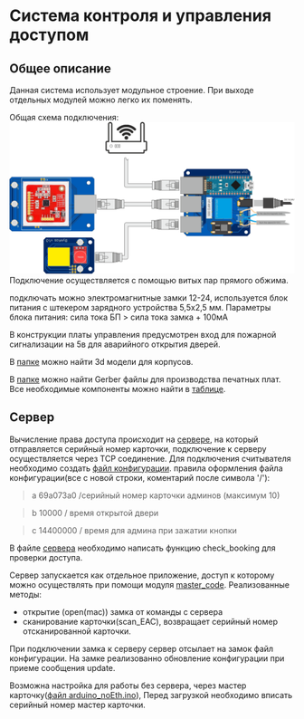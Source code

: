 # Система контроля и управления доступом
## Общее описание
Данная система использует модульное строение. При выходе отдельных модулей можно легко их поменять. 

Общая схема подключения:
![общая схема подключения](images/assamble.png)
Подключение осуществляется с помощью витых пар прямого обжима. 

подключать можно электромагнитные замки 12-24, используется блок питания с штекером зарядного устройства 5,5x2,5 мм. 
Параметры блока питания: сила тока БП > сила тока замка + 100мА

В конструкции платы управления предусмотрен вход для пожарной сигнализации на 5в для аварийного открытия дверей.

В [папке](3D_models) можно найти 3d модели для корпусов.

В [папке](Gerber) можно найти Gerber файлы для производства печатных плат.
Все необходимые компоненты можно найти в [таблице](parts.xlsx).

## Сервер
Вычисление права доступа происходит на [сервере](Locks_server), на который отправляется серийный номер карточки, подключение к серверу осуществляется через TCP соединение. Для подключения считывателя необходимо создать [файл конфигурации](Locks_server/config). правила оформления файла конфигурации(все с новой строки, коментарий после символа '/'):

> a 69a073a0 /серийный номер карточки админов (максимум 10)

> b 10000 / время открытой двери

> c 14400000 / время для админа при зажатии кнопки

В файле [сервера](Locks_server/TCP_server.py) необходимо написать функцию check_booking для проверки доступа.

Сервер запускается как отдельное приложение, доступ к которому можно осуществлять при помощи модуля [master_code](Locks_server/master_code.py). Реализованные методы:
- открытие (open(mac)) замка от команды с сервера
- сканирование карточки(scan_EAC), возвращает серийный номер отсканированной карточки.

При подключении замка к серверу сервер отсылает на замок файл конфигурации.
На замке реализованно обновление конфигурации при приеме сообщения update.


Возможна настройка для работы без сервера, через мастер карточку([файл arduino_noEth.ino](arduino_noEth/arduino_noEth.ino)), Перед загрузкой необходимо вписать серийный номер мастер карточки.
